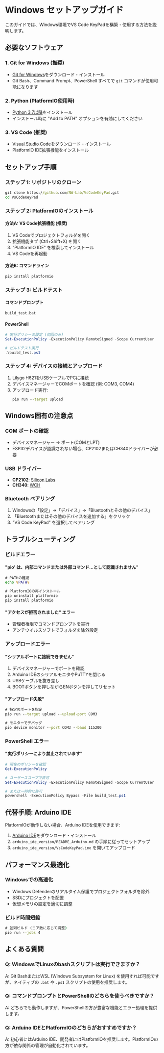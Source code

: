 # Windows セットアップガイド

このガイドでは、Windows環境でVS Code KeyPadを構築・使用する方法を説明します。

## 必要なソフトウェア

### 1. Git for Windows (推奨)
- [Git for Windows](https://gitforwindows.org/)をダウンロード・インストール
- Git Bash、Command Prompt、PowerShell すべてで `git` コマンドが使用可能になります

### 2. Python (PlatformIO使用時)
- [Python 3.7以降](https://www.python.org/downloads/windows/)をインストール
- インストール時に "Add to PATH" オプションを有効にしてください

### 3. VS Code (推奨)
- [Visual Studio Code](https://code.visualstudio.com/)をダウンロード・インストール
- PlatformIO IDE拡張機能をインストール

## セットアップ手順

### ステップ 1: リポジトリのクローン
```cmd
git clone https://github.com/NW-Lab/VsCodeKeyPad.git
cd VsCodeKeyPad
```

### ステップ 2: PlatformIOのインストール

#### 方法A: VS Code拡張機能 (推奨)
1. VS Codeでプロジェクトフォルダを開く
2. 拡張機能タブ (Ctrl+Shift+X) を開く
3. "PlatformIO IDE" を検索してインストール
4. VS Codeを再起動

#### 方法B: コマンドライン
```cmd
pip install platformio
```

### ステップ 3: ビルドテスト

#### コマンドプロンプト
```cmd
build_test.bat
```

#### PowerShell
```powershell
# 実行ポリシーの設定 (初回のみ)
Set-ExecutionPolicy -ExecutionPolicy RemoteSigned -Scope CurrentUser

# ビルドテスト実行
.\build_test.ps1
```

### ステップ 4: デバイスの接続とアップロード
1. Lilygo H621をUSBケーブルでPCに接続
2. デバイスマネージャーでCOMポートを確認 (例: COM3, COM4)
3. アップロード実行:
   ```cmd
   pio run --target upload
   ```

## Windows固有の注意点

### COM ポートの確認
- デバイスマネージャー → ポート(COMとLPT)
- ESP32デバイスが認識されない場合、CP2102またはCH340ドライバーが必要

### USB ドライバー
- **CP2102**: [Silicon Labs](https://www.silabs.com/developers/usb-to-uart-bridge-vcp-drivers)
- **CH340**: [WCH](http://www.wch-ic.com/downloads/CH341SER_EXE.html)

### Bluetooth ペアリング
1. Windowsの「設定」→「デバイス」→「Bluetoothとその他のデバイス」
2. 「Bluetoothまたはその他のデバイスを追加する」をクリック
3. "VS Code KeyPad" を選択してペアリング

## トラブルシューティング

### ビルドエラー

#### "pio' は、内部コマンドまたは外部コマンド...として認識されません"
```cmd
# PATHの確認
echo %PATH%

# PlatformIOの再インストール
pip uninstall platformio
pip install platformio
```

#### "アクセスが拒否されました" エラー
- 管理者権限でコマンドプロンプトを実行
- アンチウイルスソフトでフォルダを除外設定

### アップロードエラー

#### "シリアルポートに接続できません"
1. デバイスマネージャーでポートを確認
2. Arduino IDEのシリアルモニタやPuTTYを閉じる
3. USBケーブルを抜き差し
4. BOOTボタンを押しながらENボタンを押してリセット

#### "アップロード失敗"
```cmd
# 特定のポートを指定
pio run --target upload --upload-port COM3

# モニターでデバッグ
pio device monitor --port COM3 --baud 115200
```

### PowerShell エラー

#### "実行ポリシーにより禁止されています"
```powershell
# 現在のポリシーを確認
Get-ExecutionPolicy

# ユーザースコープで許可
Set-ExecutionPolicy -ExecutionPolicy RemoteSigned -Scope CurrentUser

# または一時的に許可
powershell -ExecutionPolicy Bypass -File build_test.ps1
```

## 代替手順: Arduino IDE

PlatformIOが動作しない場合、Arduino IDEを使用できます:

1. [Arduino IDE](https://www.arduino.cc/en/software)をダウンロード・インストール
2. `arduino_ide_version/README_Arduino.md` の手順に従ってセットアップ
3. `arduino_ide_version/VsCodeKeyPad.ino` を開いてアップロード

## パフォーマンス最適化

### Windowsでの高速化
- Windows Defenderのリアルタイム保護でプロジェクトフォルダを除外
- SSDにプロジェクトを配置
- 仮想メモリの設定を適切に調整

### ビルド時間短縮
```cmd
# 並列ビルド (コア数に応じて調整)
pio run --jobs 4
```

## よくある質問

### Q: WindowsでLinuxのbashスクリプトは実行できますか？
A: Git BashまたはWSL (Windows Subsystem for Linux) を使用すれば可能ですが、ネイティブの `.bat` や `.ps1` スクリプトの使用を推奨します。

### Q: コマンドプロンプトとPowerShellのどちらを使うべきですか？
A: どちらでも動作しますが、PowerShellの方が豊富な機能とエラー処理を提供します。

### Q: Arduino IDEとPlatformIOのどちらがおすすめですか？
A: 初心者にはArduino IDE、開発者にはPlatformIOを推奨します。PlatformIOの方が依存関係の管理が自動化されています。